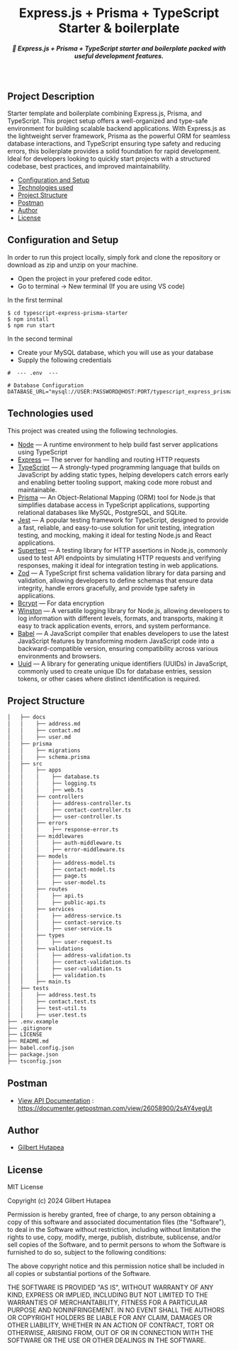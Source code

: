 <H1 align ="center" >Express.js + Prisma + TypeScript Starter & boilerplate</h1>
<h5  align ="center"> 
🤖 Express.js + Prisma + TypeScript starter and boilerplate packed with useful development features.</h5>
<br/>

## Project Description

Starter template and boilerplate combining Express.js, Prisma, and TypeScript. This project setup offers a well-organized and type-safe environment for building scalable backend applications. With Express.js as the lightweight server framework, Prisma as the powerful ORM for seamless database interactions, and TypeScript ensuring type safety and reducing errors, this boilerplate provides a solid foundation for rapid development. Ideal for developers looking to quickly start projects with a structured codebase, best practices, and improved maintainability.

- [Configuration and Setup](#configuration-and-setup)
- [Technologies used](#technologies-used)
- [Project Structure](#project-structure)
- [Postman](#postman)
- [Author](#author)
- [License](#license)

## Configuration and Setup

In order to run this project locally, simply fork and clone the repository or download as zip and unzip on your machine.

- Open the project in your prefered code editor.
- Go to terminal -> New terminal (If you are using VS code)

In the first terminal

```
$ cd typescript-express-prisma-starter
$ npm install
$ npm run start
```

In the second terminal

- Create your MySQL database, which you will use as your database
- Supply the following credentials

```
#  --- .env  ---

# Database Configuration
DATABASE_URL="mysql://USER:PASSWORD@HOST:PORT/typescript_express_prisma_starter"

```

## Technologies used

This project was created using the following technologies.

- [Node](https://nodejs.org/en/) — A runtime environment to help build fast server applications using TypeScript
- [Express](https://www.npmjs.com/package/express) — The server for handling and routing HTTP requests
- [TypeScript](https://www.npmjs.com/package/typescript) — A strongly-typed programming language that builds on JavaScript by adding static types, helping developers catch errors early and enabling better tooling support, making code more robust and maintainable.
- [Prisma](https://www.prisma.io) — An Object-Relational Mapping (ORM) tool for Node.js that simplifies database access in TypeScript applications, supporting relational databases like MySQL, PostgreSQL, and SQLite.
- [Jest](https://www.npmjs.com/package/jest) — A popular testing framework for TypeScript, designed to provide a fast, reliable, and easy-to-use solution for unit testing, integration testing, and mocking, making it ideal for testing Node.js and React applications.
- [Supertest](https://www.npmjs.com/package/supertest) — A testing library for HTTP assertions in Node.js, commonly used to test API endpoints by simulating HTTP requests and verifying responses, making it ideal for integration testing in web applications.
- [Zod](https://www.npmjs.com/package/zod) — A TypeScript first schema validation library for data parsing and validation, allowing developers to define schemas that ensure data integrity, handle errors gracefully, and provide type safety in applications.
- [Bcrypt](https://www.npmjs.com/package/bcryptjs) — For data encryption
- [Winston](https://www.npmjs.com/package/winston) — A versatile logging library for Node.js, allowing developers to log information with different levels, formats, and transports, making it easy to track application events, errors, and system performance.
- [Babel](https://babeljs.io/setup#installation) — A JavaScript compiler that enables developers to use the latest JavaScript features by transforming modern JavaScript code into a backward-compatible version, ensuring compatibility across various environments and browsers.
- [Uuid](https://www.npmjs.com/package/uuid) — A library for generating unique identifiers (UUIDs) in JavaScript, commonly used to create unique IDs for database entries, session tokens, or other cases where distinct identification is required.

## Project Structure

```bash
│   ├── docs
│   │    ├── address.md
│   │    ├── contact.md
│   │    ├── user.md
│   ├── prisma
│   │    ├── migrations
│   │    ├── schema.prisma
│   ├── src
│   │    ├── apps
│   │    │    ├── database.ts
│   │    │    ├── logging.ts
│   │    │    ├── web.ts
│   │    ├── controllers
│   │    │    ├── address-controller.ts
│   │    │    ├── contact-controller.ts
│   │    │    ├── user-controller.ts
│   │    ├── errors
│   │    │    ├── response-error.ts
│   │    ├── middlewares
│   │    │    ├── auth-middleware.ts
│   │    │    ├── error-middleware.ts
│   │    ├── models
│   │    │    ├── address-model.ts
│   │    │    ├── contact-model.ts
│   │    │    ├── page.ts
│   │    │    ├── user-model.ts
│   │    ├── routes
│   │    │    ├── api.ts
│   │    │    ├── public-api.ts
│   │    ├── services
│   │    │    ├── address-service.ts
│   │    │    ├── contact-service.ts
│   │    │    ├── user-service.ts
│   │    ├── types
│   │    │    ├── user-request.ts
│   │    ├── validations
│   │    │    ├── address-validation.ts
│   │    │    ├── contact-validation.ts
│   │    │    ├── user-validation.ts
│   │    │    ├── validation.ts
│   │    ├── main.ts
│   ├── tests
│   │    ├── address.test.ts
│   │    ├── contact.test.ts
│   │    ├── test-util.ts
│   │    ├── user.test.ts
├── .env.example
├── .gitignore
├── LICENSE
├── README.md
├── babel.config.json
├── package.json
├── tsconfig.json
```

## Postman

- [View API Documentation](https://documenter.getpostman.com/view/26058900/2sAY4yegUt) : https://documenter.getpostman.com/view/26058900/2sAY4yegUt

## Author

- [Gilbert Hutapea](https://www.linkedin.com/in/gilberthutapea/)

## License

MIT License

Copyright (c) 2024 Gilbert Hutapea

Permission is hereby granted, free of charge, to any person obtaining a copy
of this software and associated documentation files (the "Software"), to deal
in the Software without restriction, including without limitation the rights
to use, copy, modify, merge, publish, distribute, sublicense, and/or sell
copies of the Software, and to permit persons to whom the Software is
furnished to do so, subject to the following conditions:

The above copyright notice and this permission notice shall be included in all
copies or substantial portions of the Software.

THE SOFTWARE IS PROVIDED "AS IS", WITHOUT WARRANTY OF ANY KIND, EXPRESS OR
IMPLIED, INCLUDING BUT NOT LIMITED TO THE WARRANTIES OF MERCHANTABILITY,
FITNESS FOR A PARTICULAR PURPOSE AND NONINFRINGEMENT. IN NO EVENT SHALL THE
AUTHORS OR COPYRIGHT HOLDERS BE LIABLE FOR ANY CLAIM, DAMAGES OR OTHER
LIABILITY, WHETHER IN AN ACTION OF CONTRACT, TORT OR OTHERWISE, ARISING FROM,
OUT OF OR IN CONNECTION WITH THE SOFTWARE OR THE USE OR OTHER DEALINGS IN THE
SOFTWARE.
